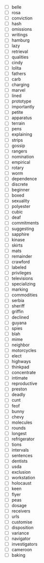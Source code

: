 - [ ] belle
- [ ] rosa
- [ ] conviction
- [ ] hash
- [ ] omissions
- [ ] writings
- [ ] hamburg
- [ ] lazy
- [ ] retrieval
- [ ] qualities
- [ ] cindy
- [ ] lolita
- [ ] fathers
- [ ] carb
- [ ] charging
- [ ] marvel
- [ ] lined
- [ ] prototype
- [ ] importantly
- [ ] petite
- [ ] apparatus
- [ ] terrain
- [ ] pens
- [ ] explaining
- [ ] strips
- [ ] gossip
- [ ] rangers
- [ ] nomination
- [ ] empirical
- [ ] rotary
- [ ] worm
- [ ] dependence
- [ ] discrete
- [ ] beginner
- [ ] boxed
- [ ] sexuality
- [ ] polyester
- [ ] cubic
- [ ] deaf
- [ ] commitments
- [ ] suggesting
- [ ] sapphire
- [ ] kinase
- [ ] skirts
- [ ] mats
- [ ] remainder
- [ ] crawford
- [ ] labeled
- [ ] privileges
- [ ] televisions
- [ ] specializing
- [ ] marking
- [ ] commodities
- [ ] serbia
- [ ] sheriff
- [ ] griffin
- [ ] declined
- [ ] guyana
- [ ] spies
- [ ] blah
- [ ] mime
- [ ] neighbor
- [ ] motorcycles
- [ ] elect
- [ ] highways
- [ ] thinkpad
- [ ] concentrate
- [ ] intimate
- [ ] reproductive
- [ ] preston
- [ ] deadly
- [ ] cunt
- [ ] feof
- [ ] bunny
- [ ] chevy
- [ ] molecules
- [ ] rounds
- [ ] longest
- [ ] refrigerator
- [ ] tions
- [ ] intervals
- [ ] sentences
- [ ] dentists
- [ ] usda
- [ ] exclusion
- [ ] workstation
- [ ] holocaust
- [ ] keen
- [ ] flyer
- [ ] peas
- [ ] dosage
- [ ] receivers
- [ ] urls
- [ ] customise
- [ ] disposition
- [ ] variance
- [ ] navigator
- [ ] investigators
- [ ] cameroon
- [ ] baking
